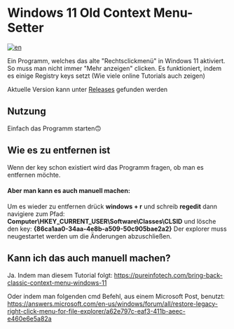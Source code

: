 # Windows 11 Old Context Menu-Setter
[![en](https://img.shields.io/badge/lang-en-red.svg)](https://github.com/Der-Floh/Windows-11-Old-Context-Menu-Setter/blob/master/README.md)

Ein Programm, welches das alte "Rechtsclickmenü" in Windows 11 aktiviert. So muss man nicht immer "Mehr anzeigen" clicken. Es funktioniert, indem es einige Registry keys setzt (Wie viele online Tutorials auch zeigen)

Aktuelle Version kann unter [Releases](https://github.com/Der-Floh/Windows-11-Old-Context-Menu-Setter/releases) gefunden werden

## Nutzung
Einfach das Programm starten🙃

## Wie es zu entfernen ist
Wenn der key schon existiert wird das Programm fragen, ob man es entfernen möchte.

#### Aber man kann es auch manuell machen:
Um es wieder zu entfernen drück **windows + r** und schreib **regedit** dann navigiere zum Pfad:
**Computer\HKEY_CURRENT_USER\Software\Classes\CLSID** und lösche den key: **{86ca1aa0-34aa-4e8b-a509-50c905bae2a2}**
Der explorer muss neugestartet werden um die Änderungen abzuschließen.

## Kann ich das auch manuell machen?
Ja. Indem man diesem Tutorial folgt: https://pureinfotech.com/bring-back-classic-context-menu-windows-11

Oder indem man folgenden cmd Befehl, aus einem Microsoft Post, benutzt: https://answers.microsoft.com/en-us/windows/forum/all/restore-legacy-right-click-menu-for-file-explorer/a62e797c-eaf3-411b-aeec-e460e6e5a82a
